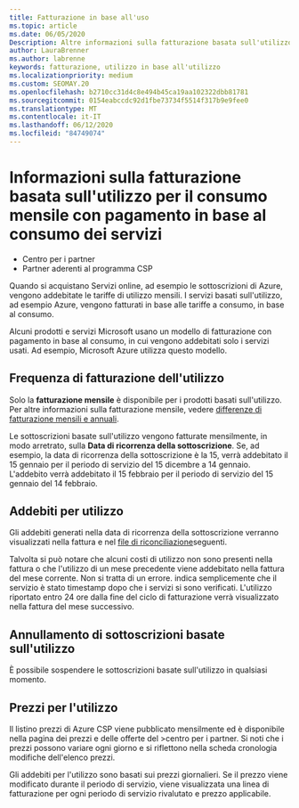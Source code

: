```yaml
---
title: Fatturazione in base all'uso
ms.topic: article
ms.date: 06/05/2020
Description: Altre informazioni sulla fatturazione basata sull'utilizzo sono disponibili nel centro per i partner, in cui vengono addebitate le tariffe di utilizzo mensili.
author: LauraBrenner
ms.author: labrenne
keywords: fatturazione, utilizzo in base all'utilizzo
ms.localizationpriority: medium
ms.custom: SEOMAY.20
ms.openlocfilehash: b2710cc31d4c8e494b45ca19aa102322dbb81781
ms.sourcegitcommit: 0154eabccdc92d1fbe73734f5514f317b9e9fee0
ms.translationtype: MT
ms.contentlocale: it-IT
ms.lasthandoff: 06/12/2020
ms.locfileid: "84749074"
---
```

# <a name="understand-usage-based-billing-for-monthly-pay-as-you-go-consumption-of-services"></a>Informazioni sulla fatturazione basata sull'utilizzo per il consumo mensile con pagamento in base al consumo dei servizi

- Centro per i partner
- Partner aderenti al programma CSP

Quando si acquistano Servizi online, ad esempio le sottoscrizioni di Azure, vengono addebitate le tariffe di utilizzo mensili. I servizi basati sull'utilizzo, ad esempio Azure, vengono fatturati in base alle tariffe a consumo, in base al consumo.

Alcuni prodotti e servizi Microsoft usano un modello di fatturazione con pagamento in base al consumo, in cui vengono addebitati solo i servizi usati. Ad esempio, Microsoft Azure utilizza questo modello. 

## <a name="usage-billing-frequency"></a>Frequenza di fatturazione dell'utilizzo

Solo la **fatturazione mensile** è disponibile per i prodotti basati sull'utilizzo. Per altre informazioni sulla fatturazione mensile, vedere [differenze di fatturazione mensili e annuali](billing-annual-monthly.md).

Le sottoscrizioni basate sull'utilizzo vengono fatturate mensilmente, in modo arretrato, sulla **Data di ricorrenza della sottoscrizione**. Se, ad esempio, la data di ricorrenza della sottoscrizione è la 15, verrà addebitato il 15 gennaio per il periodo di servizio del 15 dicembre a 14 gennaio. L'addebito verrà addebitato il 15 febbraio per il periodo di servizio del 15 gennaio del 14 febbraio.

## <a name="usage-charges"></a>Addebiti per utilizzo

Gli addebiti generati nella data di ricorrenza della sottoscrizione verranno visualizzati nella fattura e nel [file di riconciliazione](usage-based-recon-files.md)seguenti.

Talvolta si può notare che alcuni costi di utilizzo non sono presenti nella fattura o che l'utilizzo di un mese precedente viene addebitato nella fattura del mese corrente. Non si tratta di un errore. indica semplicemente che il servizio è stato timestamp dopo che i servizi si sono verificati. L'utilizzo riportato entro 24 ore dalla fine del ciclo di fatturazione verrà visualizzato nella fattura del mese successivo.

## <a name="cancelling-usage-based-subscriptions"></a>Annullamento di sottoscrizioni basate sull'utilizzo

È possibile sospendere le sottoscrizioni basate sull'utilizzo in qualsiasi momento.

## <a name="pricing-for-usage"></a>Prezzi per l'utilizzo

Il listino prezzi di Azure CSP viene pubblicato mensilmente ed è disponibile nella pagina dei prezzi e delle offerte del >centro per i partner. Si noti che i prezzi possono variare ogni giorno e si riflettono nella scheda cronologia modifiche dell'elenco prezzi.

Gli addebiti per l'utilizzo sono basati sui prezzi giornalieri. Se il prezzo viene modificato durante il periodo di servizio, viene visualizzata una linea di fatturazione per ogni periodo di servizio rivalutato e prezzo applicabile.
